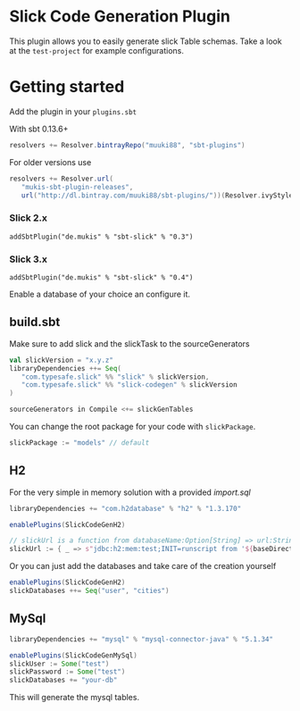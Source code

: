 # Slick Code Generation Plugin

This plugin allows you to easily generate slick Table schemas.
Take a look at the `test-project` for example configurations.

# Getting started

Add the plugin in your `plugins.sbt`

With sbt 0.13.6+

```scala
resolvers += Resolver.bintrayRepo("muuki88", "sbt-plugins")
```

For older versions use

```scala
resolvers += Resolver.url(
   "mukis-sbt-plugin-releases",
   url("http://dl.bintray.com/muuki88/sbt-plugins/"))(Resolver.ivyStylePatterns)

```

### Slick 2.x

```
addSbtPlugin("de.mukis" % "sbt-slick" % "0.3")
```

### Slick 3.x

```
addSbtPlugin("de.mukis" % "sbt-slick" % "0.4")
```


Enable a database of your choice an configure it.

## build.sbt

Make sure to add slick and the slickTask to the sourceGenerators

```scala
val slickVersion = "x.y.z"
libraryDependencies ++= Seq(
   "com.typesafe.slick" %% "slick" % slickVersion,
   "com.typesafe.slick" %% "slick-codegen" % slickVersion
)

sourceGenerators in Compile <+= slickGenTables
```

You can change the root package for your code with `slickPackage`.

```scala
slickPackage := "models" // default
```

## H2

For the very simple in memory solution with a provided _import.sql_

```scala
libraryDependencies += "com.h2database" % "h2" % "1.3.170"

enablePlugins(SlickCodeGenH2)

// slickUrl is a function from databaseName:Option[String] => url:String
slickUrl := { _ => s"jdbc:h2:mem:test;INIT=runscript from '${baseDirectory.value / "h2.create.sql"}'" }
```

Or you can just add the databases and take care of the creation yourself


```scala
enablePlugins(SlickCodeGenH2)
slickDatabases ++= Seq("user", "cities")
```

## MySql

```scala
libraryDependencies += "mysql" % "mysql-connector-java" % "5.1.34"

enablePlugins(SlickCodeGenMySql)
slickUser := Some("test")
slickPassword := Some("test")
slickDatabases += "your-db"
```

This will generate the mysql tables.
